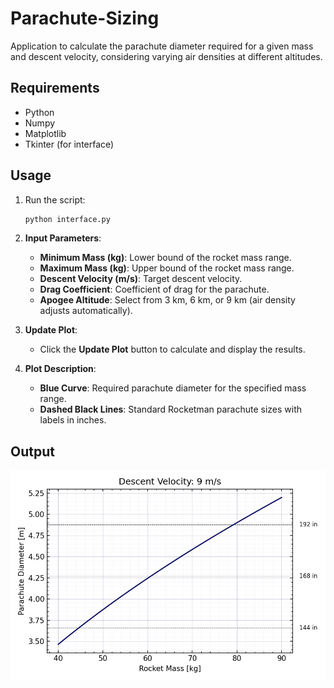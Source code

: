# Parachute-Sizing

Application to calculate the parachute diameter required for a given mass and descent velocity, considering varying air densities at different altitudes. 

## Requirements

- Python
- Numpy
- Matplotlib
- Tkinter (for interface)

## Usage

1. Run the script:
   ```bash
   python interface.py
   ```

2. **Input Parameters**:
   - **Minimum Mass (kg)**: Lower bound of the rocket mass range.
   - **Maximum Mass (kg)**: Upper bound of the rocket mass range.
   - **Descent Velocity (m/s)**: Target descent velocity.
   - **Drag Coefficient**: Coefficient of drag for the parachute.
   - **Apogee Altitude**: Select from 3 km, 6 km, or 9 km (air density adjusts automatically).

3. **Update Plot**:
   - Click the **Update Plot** button to calculate and display the results.

4. **Plot Description**:
   - **Blue Curve**: Required parachute diameter for the specified mass range.
   - **Dashed Black Lines**: Standard Rocketman parachute sizes with labels in inches.

## Output

![Example Sizing](example_sizing.png)
